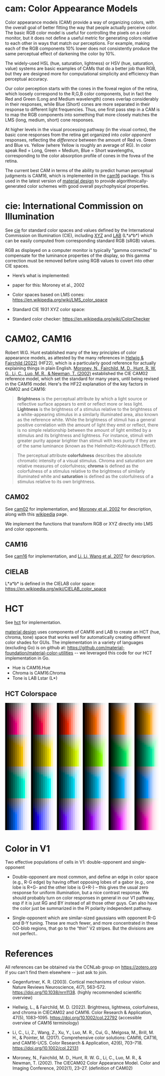 # cam: Color Appearance Models

Color appearance models (CAM) provide a way of organizing colors, with the overall goal of better fitting the way that people actually perceive color.  The basic RGB color model is useful for controlling the pixels on a color monitor, but it does not define a useful metric for generating colors relative to each other in ways that match our perceptions.  For example, making each of the RGB components 10% lower does not consistently produce the same perceptual effect of darkening the color by 10%.

The widely-used HSL (hue, saturation, lightness) or HSV (hue, saturation, value) systems are basic examples of CAMs that do a better job than RGB, but they are designed more for computational simplicity and efficiency than perceptual accuracy.

Our color perception starts with the cones in the foveal region of the retina, which loosely correspond to the R,G,B color components, but in fact the Red and Green (Long and Medium wavelength) cones overlap considerably in their responses, while Blue (Short) cones are more separated in their response to different light frequencies.  Thus, one first pass step in a CAM is to map the RGB components into something that more closely matches the LMS (long, medium, short) cone responses.

At higher levels in the visual processing pathway (in the visual cortex), the basic cone responses from the retina get organized into *color opponent* responses, reflecting the *difference* between the amount of Red vs. Green and Blue vs. Yellow (where Yellow is roughly an average of RG). In color speak Red = Long, Green = Medium, Blue = Short wavelengths, corresponding to the color absorption profile of cones in the fovea of the retina.

The current best CAM in terms of the ability to predict human perceptual judgments is CAM16, which is implemented in the [cam16](cam16) package.  This is used in the latest version of [material design](https://material.io/blog/science-of-color-design) to provide algorithmically-generated color schemes with good overall psychophysical properties.

# cie: International Commission on Illumination

See [cie](cie) for standard color spaces and values defined by the International Commission on Illumination (CIE), including [XYZ](https://en.wikipedia.org/wiki/CIE_1931_color_space) and [LAB](https://en.wikipedia.org/wiki/CIELAB_color_space) (L\*a\*b\*) which can be easily computed from corresponding standard RGB (sRGB) values.

RGB as displayed on a computer monitor is typically "gamma corrected" to compensate for the luminance properties of the display, so this gamma correction must be removed before using RGB values to covert into other CIE spaces.

* Here’s what is implemented: 

* paper for this: Moroney et al., 2002

* Color spaces based on LMS cones: https://en.wikipedia.org/wiki/LMS_color_space

* Standard CIE 1931 XYZ color space: 

* Standard color checker: https://en.wikipedia.org/wiki/ColorChecker

# CAM02, CAM16

Robert W.G. Hunt established many of the key principles of color appearance models, as attested by the many references in [Helwig & Fairchild (2022)](#references) (HF22), which is a particularly good reference for actually explaining things in plain English.  [Moroney, N., Fairchild, M. D., Hunt, R. W. G., Li, C., Luo, M. R., & Newman, T. (2002)](#references) established the CIE CAM02 reference model, which set the standard for many years, until being revised in the CAM16 model.  Here's the HF22 explanation of the key factors in CAM02 and CAM16:

> **Brightness** is the perceptual attribute by which a light source or reflective surface appears to emit or reflect more or less light.  **Lightness** is the brightness of a stimulus relative to the brightness of a white-appearing stimulus in a similarly illuminated area, also known as the reference white.  While the brightness of stimuli has a general positive correlation with the amount of light they emit or reflect, there is no simple relationship between the amount of light emitted by a stimulus and its brightness and lightness. For instance, stimuli with greater purity appear brighter than stimuli with less purity if they are of the same luminance (known as the Helmholtz–Kohlrausch Effect).

> The perceptual attribute **colorfulness** describes the absolute chromatic intensity of a visual stimulus. Chroma and saturation are relative measures of colorfulness; **chroma** is defined as the colorfulness of a stimulus relative to the brightness of similarly illuminated white and **saturation** is defined as the colorfulness of a stimulus relative to its own brightness.

## CAM02

See [cam02](cam02) for implementation, and [Moroney et al, 2002](#references) for description, along with this [wikipedia](https://en.wikipedia.org/wiki/CIECAM02) page.

We implement the functions that transform RGB or XYZ directly into LMS and color opponents.

## CAM16

See [cam16](cam16) for implementation, and [Li, Li, Wang et al, 2017](#references) for description.

## CIELAB

L\*a\*b\* is defined in the CIELAB color space: https://en.wikipedia.org/wiki/CIELAB_color_space

# HCT

See [hct](hct) for implementation.

[material design](https://material.io/blog/science-of-color-design) uses components of CAM16 and LAB to create an HCT (hue, chroma, tone) space that works well for automatically creating different color shades for GUIs.  The implementation in a variety of languages (excluding Go) is on github at: https://github.com/material-foundation/material-color-utilities -- we leveraged this code for our HCT implementation in Go.

* Hue is CAM16.Hue
* Chroma is CAM16.Chroma
* Tone is LAB Lstar (L\*)

## HCT Colorspace

![hct colorspace](hct/testdata/hctspace.png)

# Color in V1

Two effective populations of cells in V1: double-opponent and single-opponent

* Double-opponent are most common, and define an edge in color space (e.g., R-G edge) by having offset opposing lobes of a gabor (e.g., one lobe is R+G- and the other lobe is G+R-) – this gives the usual zero response for uniform illumination, but a nice contrast response. We should probably turn on color responses in general in our V1 pathway, esp if it is just RG and BY instead of all those other guys. Can also have the color just be summarized in the PI polarity independent pathway.

* Single-opponent which are similar-sized gaussians with opponent R-G and B-Y tuning. These are much fewer, and more concentrated in these CO-blob regions, that go to the “thin” V2 stripes. But the divisions are not perfect..

# References

All references can be obtained via the CCNLab group on https://zotero.org if you can't find them elsewhere -- just ask to join.

* Gegenfurtner, K. R. (2003). Cortical mechanisms of colour vision. Nature Reviews Neuroscience, 4(7), 563–572. https://doi.org/10.1038/nrn1138.  (highly recommended scientific overview)

* Hellwig, L., & Fairchild, M. D. (2022). Brightness, lightness, colorfulness, and chroma in CIECAM02 and CAM16. Color Research & Application, 47(5), 1083–1095. https://doi.org/10.1002/col.22792  (accessible overview of CAM16 terminology)

* Li, C., Li, Z., Wang, Z., Xu, Y., Luo, M. R., Cui, G., Melgosa, M., Brill, M. H., & Pointer, M. (2017). Comprehensive color solutions: CAM16, CAT16, and CAM16-UCS. Color Research & Application, 42(6), 703–718. https://doi.org/10.1002/col.22131

* Moroney, N., Fairchild, M. D., Hunt, R. W. G., Li, C., Luo, M. R., & Newman, T. (2002). The CIECAM02 Color Appearance Model. Color and Imaging Conference, 2002(1), 23–27.  (definition of CAM02)



